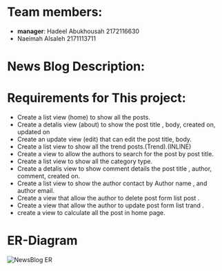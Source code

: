 
# **Team members:**
* **manager**: Hadeel Abukhousah 2172116630
* Naeimah Alsaleh 2171113711

# **News Blog Description:**


# **Requirements for This project:**
* Create a list view (home) to show all the posts.
* Create a detalis view (about) to show the post title , body, created on, updated on
* Create an update view (edit) that can edit the post title, body.
* Create a list view to show all the trend posts.(Trend).(INLINE)
* Create a view to allow the authors to search for the post by post title.
* Create a list view to show all the category type.
* Create a detalis view to show comment details the post title , author, comment, created on.
* Create a list view to show the author contact by Author name , and author email. 
* Create a view that allow the author to delete post form list post .
* Create a view that allow the author to update post form list trand .
*  create a view to calculate all the post in home page.
# **ER-Diagram**

![NewsBlog ER](https://user-images.githubusercontent.com/81963417/121391538-2715a600-c957-11eb-92ed-3efd91b9e821.jpeg)


